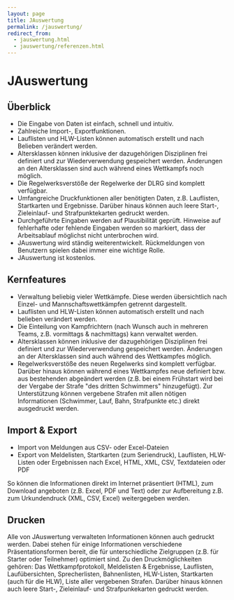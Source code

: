 ```yaml
---
layout: page
title: JAuswertung
permalink: /jauswertung/
redirect_from:
  - jauswertung.html
  - jauswertung/referenzen.html
---
```


# JAuswertung

## Überblick

- Die Eingabe von Daten ist einfach, schnell und intuitiv.
- Zahlreiche Import-, Exportfunktionen.
- Lauflisten und HLW-Listen können automatisch erstellt und nach Belieben verändert werden.
- Altersklassen können inklusive der dazugehörigen Disziplinen frei definiert und zur Wiederverwendung gespeichert werden.
  Änderungen an den Altersklassen sind auch während eines Wettkampfs noch möglich.
- Die Regelwerksverstöße der Regelwerke der DLRG sind komplett verfügbar.
- Umfangreiche Druckfunktionen aller benötigten Daten, z.B. Lauflisten, Startkarten und Ergebnisse. Darüber hinaus können
  auch leere Start-, Zieleinlauf- und Strafpunktekarten gedruckt werden.
- Durchgeführte Eingaben werden auf Plausibilität geprüft. Hinweise auf fehlerhafte oder fehlende Eingaben werden so
  markiert, dass der Arbeitsablauf möglichst nicht unterbrochen wird.
- JAuswertung wird ständig weiterentwickelt. Rückmeldungen von Benutzern spielen dabei immer eine wichtige Rolle.
- JAuswertung ist kostenlos.

## Kernfeatures

- Verwaltung beliebig vieler Wettkämpfe. Diese werden übersichtlich nach Einzel- und Mannschaftswettkämpfen getrennt dargestellt.
- Lauflisten und HLW-Listen können automatisch erstellt und nach belieben verändert werden.
- Die Einteilung von Kampfrichtern (nach Wunsch auch in mehreren Teams, z.B. vormittags & nachmittags) kann verwaltet werden.
- Altersklassen können inklusive der dazugehörigen Disziplinen frei definiert und zur Wiederverwendung gespeichert werden.
  Änderungen an der Altersklassen sind auch während des Wettkampfes möglich.
- Regelwerksverstöße des neuen Regelwerks sind komplett verfügbar. Darüber hinaus können während eines Wettkampfes neue
  definiert bzw. aus bestehenden abgeändert werden (z.B. bei einem Frühstart wird bei der Vergabe der Strafe "des dritten
  Schwimmers" hinzugefügt). Zur Unterstützung können vergebene Strafen mit allen nötigen Informationen (Schwimmer, Lauf,
  Bahn, Strafpunkte etc.) direkt ausgedruckt werden.

## Import & Export

- Import von Meldungen aus CSV- oder Excel-Dateien
- Export von Meldelisten, Startkarten (zum Seriendruck), Lauflisten, HLW-Listen oder Ergebnissen nach Excel, HTML, XML,
  CSV, Textdateien oder PDF

So können die Informationen direkt im Internet präsentiert (HTML), zum Download angeboten (z.B. Excel, PDF und Text) oder
zur Aufbereitung z.B. zum Urkundendruck (XML, CSV, Excel) weitergegeben werden.

## Drucken

Alle von JAuswertung verwalteten Informationen können auch gedruckt werden. Dabei stehen für einige Informationen verschiedene
Präsentationsformen bereit, die für unterschiedliche Zielgruppen (z.B. für Starter oder Teilnehmer) optimiert sind. Zu den
Druckmöglichkeiten gehören: Das Wettkampfprotokoll, Meldelisten & Ergebnisse, Lauflisten, Laufübersichten, Sprecherlisten,
Bahnenlisten, HLW-Listen, Startkarten (auch für die HLW), Liste aller vergebenen Strafen. Darüber hinaus können auch leere
Start-, Zieleinlauf- und Strafpunkekarten gedruckt werden.
